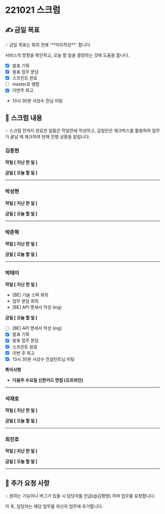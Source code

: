 # 221021 스크럼

## ✍ 금일 목표

<aside>
💡 금일 목표는 회의 전에 `**미리작성**` 합니다.

서비스의 방향을 확인하고, 오늘 할 일을 결정하는 것에 도움을 줍니다.

</aside>

- [x]  발표 기획
- [x]  발표 업무 분담
- [x]  스프린트 완료
- [ ]  master로 병합
- [x]  이번주 회고
- 13시 30분 서성수 컨님 미팅

## 📑 스크럼 내용

<aside>
💡 스크럼 전까지 완료한 일들은 작일란에 작성하고, 
금일란은 체크박스를 활용하여 업무가 끝날 때 체크하여 현재 진행 상황을 알립니다.

</aside>

### 김종현

**작일 [ 지난 한 일 ]**

**금일 [ 오늘 할 일 ]**

---

### 박성현

**작일 [ 지난 한 일 ]**

**금일 [ 오늘 할 일 ]**

---

### 박준혁

**작일 [ 지난 한 일 ]**

**금일 [ 오늘 할 일 ]**

---

### 박태이

**작일 [ 지난 한 일 ]**

- [BE] 기술 스택 회의
- 업무 분담 회의
- [BE] API 명세서 작성 (ing)

**금일 [ 오늘 할 일 ]**

- [ ]  [BE] API 명세서 작성 (ing)
- [x]  발표 기획
- [x]  발표 업무 분담
- [x]  스프린트 완료
- [x]  이번 주 회고
- [x]  13시 30분 서성수 컨설턴트님 미팅

********************특이사항********************

- **다음주 수요일 신한카드 면접 (오프라인)**

---

### 석재호

**작일 [ 지난 한 일 ]**

**금일 [ 오늘 할 일 ]**

---

### 최진호

**작일 [ 지난 한 일 ]**

**금일 [ 오늘 할 일 ]**

---

## 📢 추가 요청 사항

<aside>
💡 원하는 기능이나 버그가 있을 시 담당자를 언급(@김평범) 하며 업무를 요청합니다.

이 후, 담당자는 해당 업무를 자신의 업무에 추가합니다.

</aside>